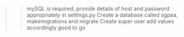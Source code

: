 >> mySQL is required, provide details of host and password appropriately in settings.py
>> Create a database called sgpaa, makemigrations and migrate
>> Create super user add values accordingly
>> good to go

